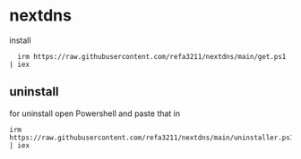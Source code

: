 # nextdns

install
```
  irm https://raw.githubusercontent.com/refa3211/nextdns/main/get.ps1 | iex
```

## uninstall
for uninstall open Powershell
and paste that in
```CMD
irm https://raw.githubusercontent.com/refa3211/nextdns/main/uninstaller.ps1 | iex
```
